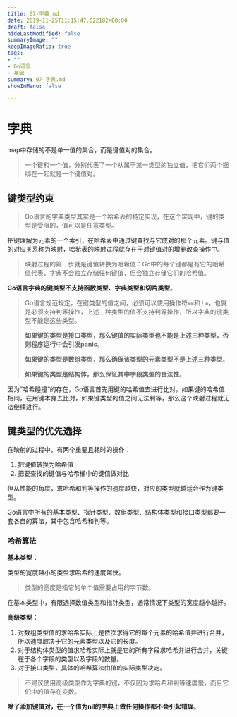 ```yaml
---
title: 07-字典.md
date: 2019-11-25T11:15:47.522182+08:00
draft: false
hideLastModified: false
summaryImage: ""
keepImageRatio: true
tags:
- ""
- Go语言
- 基础
summary: 07-字典.md
showInMenu: false

---
```


# 字典

map中存储的不是单一值的集合，而是键值对的集合。

> 一个键和一个值，分别代表了一个从属于某一类型的独立值，把它们两个捆绑在一起就是一个键值对。

## 键类型约束

> Go语言的字典类型其实是一个哈希表的特定实现，在这个实现中，键的类型是受限的，值可以是任意类型。

把键理解为元素的一个索引，在哈希表中通过键查找与它成对的那个元素。键与值的对应关系称为映射，哈希表的映射过程就存在于对键值对的增删改查操作中。

> 映射过程的第一步就是键值转换为哈希值：Go中的每个键都是有它的哈希值代表，字典不会独立存储任何键值，但会独立存储它们的哈希值。

**Go语言字典的键类型不支持函数类型、字典类型和切片类型**。

> Go语言规范规定，在键类型的值之间，必须可以使用操作符`==`和`！=`，也就是必须支持判等操作，上述三种类型的值不支持判等操作，所以字典的键类型不能是这些类型。
> 
> **如果键的类型是接口类型，那么键值的实际类型也不能是上述三种类型，否则程序运行中会引发panic**。
> 
> **如果键的类型是数组类型，那么确保该类型的元素类型不是上述三种类型**。
> 
> **如果键的类型是结构体，那么保证其中字段类型的合法性**。

因为”哈希碰撞“的存在，Go语言首先用键的哈希值去进行比对，如果键的哈希值相同，在用键本身去比对，如果键类型的值之间无法判等，那么这个映射过程就无法继续进行。

## 键类型的优先选择

在映射的过程中，有两个重要且耗时的操作：

1. 把键值转换为哈希值
2. 把要查找的键值与哈希桶中的键值做对比

但从性能的角度，求哈希和判等操作的速度越快，对应的类型就越适合作为键类型。

Go语言中所有的基本类型、指针类型、数组类型、结构体类型和接口类型都要一套各自的算法，其中包含哈希和判等。

### 哈希算法

**基本类型：**

类型的宽度越小的类型求哈希的速度越快。

> 类型的宽度是指它的单个值需要占用的字节数。

在基本类型中，有限选择数值类型和指针类型，通常情况下类型的宽度越小越好。

**高级类型：**

1. 对数组类型值的求哈希实际上是依次求得它的每个元素的哈希值并进行合并，所以速度取决于它的元素类型以及它的长度。
2. 对于结构体类型的值求哈希实际上就是它的所有字段求哈希并进行合并，关键在于各个字段的类型以及字段的数量。
3. 对于接口类型，具体的哈希算法由值的实际类型决定。

> 不建议使用高级类型作为字典的键，不仅因为求哈希和判等速度慢，而且它们中的值存在变数。

**除了添加键值对，在一个值为nil的字典上做任何操作都不会引起错误**。
